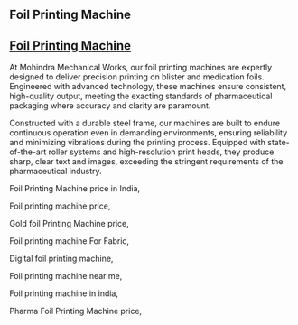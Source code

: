 ## Foil Printing Machine
## [Foil Printing Machine](https://mohindramechanicalwork.com/foil-printing-machine/)
At Mohindra Mechanical Works, our foil printing machines are expertly designed to deliver precision printing on blister and medication foils. Engineered with advanced technology, these machines ensure consistent, high-quality output, meeting the exacting standards of pharmaceutical packaging where accuracy and clarity are paramount.

Constructed with a durable steel frame, our machines are built to endure continuous operation even in demanding environments, ensuring reliability and minimizing vibrations during the printing process. Equipped with state-of-the-art roller systems and high-resolution print heads, they produce sharp, clear text and images, exceeding the stringent requirements of the pharmaceutical industry.

Foil Printing Machine price in India,

Foil printing machine price,

Gold foil Printing Machine price,

Foil printing machine For Fabric,

Digital foil printing machine,

Foil printing machine near me,

Foil printing machine in india,

Pharma Foil Printing Machine price,







